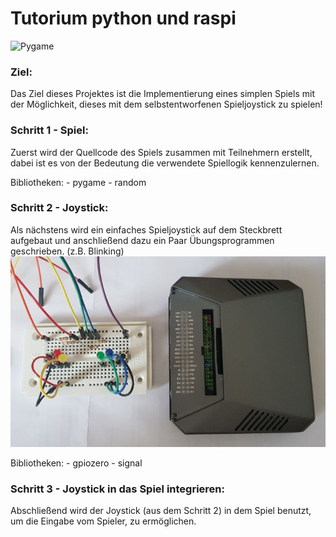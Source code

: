 # Tutorium python und raspi
![Pygame](pics/pygame.gif)

### Ziel:

Das Ziel dieses Projektes ist die Implementierung eines simplen Spiels mit 
der Möglichkeit, dieses mit dem selbstentworfenen Spieljoystick zu spielen!

### Schritt 1 - Spiel:

Zuerst wird der Quellcode des Spiels zusammen mit Teilnehmern erstellt, dabei ist es
von der Bedeutung die verwendete Spiellogik kennenzulernen. 

Bibliotheken:
	- pygame
	- random

### Schritt 2 - Joystick:

Als nächstens wird ein einfaches Spieljoystick auf dem Steckbrett aufgebaut
und anschließend dazu ein Paar Übungsprogrammen geschrieben. (z.B. Blinking) 
![Pygame](pics/raspi_game.png)

Bibliotheken:
	- gpiozero
	- signal

### Schritt 3 - Joystick in das Spiel integrieren:

Abschließend wird der Joystick (aus dem Schritt 2) in dem Spiel benutzt, um
die Eingabe vom Spieler, zu ermöglichen.
